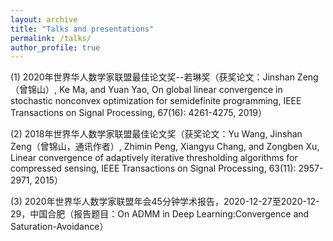 ```yaml
---
layout: archive
title: "Talks and presentations"
permalink: /talks/
author_profile: true
---
```


(1) 2020年世界华人数学家联盟最佳论文奖--若琳奖（获奖论文：Jinshan Zeng（曾锦山）, Ke Ma, and Yuan Yao, On global linear convergence in stochastic nonconvex optimization for semidefinite programming, IEEE Transactions on Signal Processing, 67(16): 4261-4275, 2019）

(2) 2018年世界华人数学家联盟最佳论文奖（获奖论文：Yu Wang, Jinshan Zeng（曾锦山，通讯作者）, Zhimin Peng, Xiangyu Chang, and Zongben Xu, Linear convergence of adaptively iterative thresholding algorithms for compressed sensing, IEEE Transactions on Signal Processing, 63(11): 2957-2971, 2015）

(3) 2020年世界华人数学家联盟年会45分钟学术报告，2020-12-27至2020-12-29，中国合肥（报告题目：On ADMM in Deep Learning:Convergence and Saturation-Avoidance）
